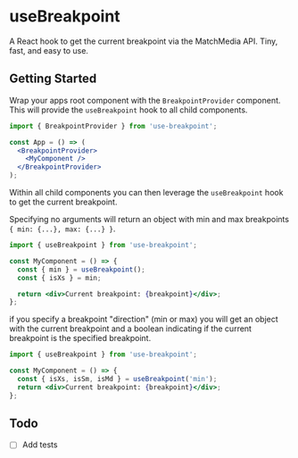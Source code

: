 # useBreakpoint

A React hook to get the current breakpoint via the MatchMedia API. Tiny, fast, and easy to use.

## Getting Started

Wrap your apps root component with the `BreakpointProvider` component. This will provide the `useBreakpoint` hook to all child components.

```jsx
import { BreakpointProvider } from 'use-breakpoint';

const App = () => (
  <BreakpointProvider>
    <MyComponent />
  </BreakpointProvider>
);
```

Within all child components you can then leverage the `useBreakpoint` hook to get the current breakpoint.

Specifying no arguments will return an object with min and max breakpoints `{ min: {...}, max: {...} }`.

```jsx
import { useBreakpoint } from 'use-breakpoint';

const MyComponent = () => {
  const { min } = useBreakpoint();
  const { isXs } = min;

  return <div>Current breakpoint: {breakpoint}</div>;
};
```

if you specify a breakpoint "direction" (min or max) you will get an object with the current breakpoint and a boolean indicating if the current breakpoint is the specified breakpoint.

```jsx
import { useBreakpoint } from 'use-breakpoint';

const MyComponent = () => {
  const { isXs, isSm, isMd } = useBreakpoint('min');
  return <div>Current breakpoint: {breakpoint}</div>;
};
```

## Todo

- [ ] Add tests
